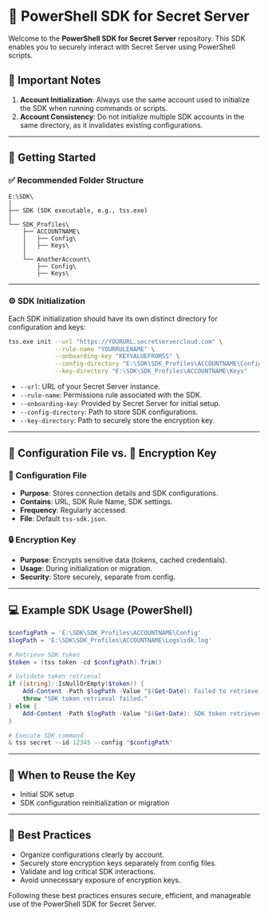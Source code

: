 # 🌟 PowerShell SDK for Secret Server

Welcome to the **PowerShell SDK for Secret Server** repository. This SDK enables you to securely interact with Secret Server using PowerShell scripts.

## 📌 Important Notes

1. **Account Initialization**: Always use the same account used to initialize the SDK when running commands or scripts.
2. **Account Consistency**: Do not initialize multiple SDK accounts in the same directory, as it invalidates existing configurations.

---

## 🚀 Getting Started

### ✅ Recommended Folder Structure

```plaintext
E:\SDK\
│
├── SDK (SDK executable, e.g., tss.exe)
│
└── SDK_Profiles\
    ├── ACCOUNTNAME\
    │   ├── Config\
    │   ├── Keys\
    │
    └── AnotherAccount\
        ├── Config\
        ├── Keys\
```

---

### ⚙️ SDK Initialization

Each SDK initialization should have its own distinct directory for configuration and keys:

```bash
tss.exe init --url "https://YOURURL.secretservercloud.com" \
             --rule-name "YOURRULENAME" \
             --onboarding-key "KEYVALUEFROMSS" \
             --config-directory "E:\SDK\SDK_Profiles\ACCOUNTNAME\Config" \
             --key-directory "E:\SDK\SDK_Profiles\ACCOUNTNAME\Keys"
```

- `--url`: URL of your Secret Server instance.
- `--rule-name`: Permissions rule associated with the SDK.
- `--onboarding-key`: Provided by Secret Server for initial setup.
- `--config-directory`: Path to store SDK configurations.
- `--key-directory`: Path to securely store the encryption key.

---

## 📁 Configuration File vs. 🔑 Encryption Key

### 📄 Configuration File
- **Purpose**: Stores connection details and SDK configurations.
- **Contains**: URL, SDK Rule Name, SDK settings.
- **Frequency**: Regularly accessed.
- **File**: Default `tss-sdk.json`.

### 🔒 Encryption Key
- **Purpose**: Encrypts sensitive data (tokens, cached credentials).
- **Usage**: During initialization or migration.
- **Security**: Store securely, separate from config.

---

## 💻 Example SDK Usage (PowerShell)

```powershell
$configPath = 'E:\SDK\SDK_Profiles\ACCOUNTNAME\Config'
$logPath = 'E:\SDK\SDK_Profiles\ACCOUNTNAME\Logs\sdk.log'

# Retrieve SDK token
$token = (tss token -cd $configPath).Trim()

# Validate token retrieval
if ([string]::IsNullOrEmpty($token)) {
    Add-Content -Path $logPath -Value "$(Get-Date): Failed to retrieve SDK token."
    throw "SDK token retrieval failed."
} else {
    Add-Content -Path $logPath -Value "$(Get-Date): SDK token retrieved successfully."
}

# Execute SDK command
& tss secret --id 12345 --config "$configPath"
```

---

## 📌 When to Reuse the Key
- Initial SDK setup
- SDK configuration reinitialization or migration

---

## 🚨 Best Practices
- Organize configurations clearly by account.
- Securely store encryption keys separately from config files.
- Validate and log critical SDK interactions.
- Avoid unnecessary exposure of encryption keys.

Following these best practices ensures secure, efficient, and manageable use of the PowerShell SDK for Secret Server.


